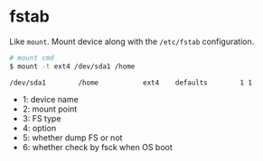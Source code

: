 # fstab
Like `mount`.
Mount device along with the `/etc/fstab` configuration.

```bash
# mount cmd
$ mount -t ext4 /dev/sda1 /home
```

```fstab
/dev/sda1        /home           ext4    defaults        1 1
```
* 1: device name
* 2: mount point
* 3: FS type
* 4: option
* 5: whether dump FS or not
* 6: whether check by fsck when OS boot
